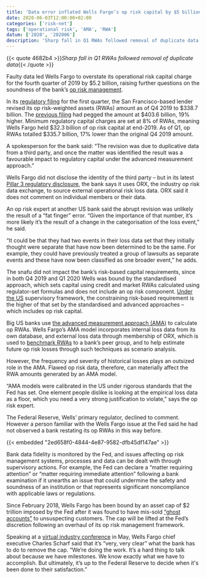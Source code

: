 ```yaml
---
title: 'Data error inflated Wells Fargo’s op risk capital by $5 billion'
date: 2020-06-03T12:00:00+02:00
categories: ['risk-net']
tags: ['operational risk', 'AMA', 'RWA']
datum: ['2020', '202006']
description: 'Sharp fall in Q1 RWAs followed removal of duplicate data'
---
```


{{< quote 4682b4 >}}_Sharp fall in Q1 RWAs followed removal of duplicate data_{{< /quote >}}

Faulty data led Wells Fargo to overstate its operational risk capital charge for the fourth quarter of 2019 by $5.2 billion, raising further questions on the soundness of the bank’s [op risk management](https://www.risk.net/risk-management/2474346/wells-fargo-pays-the-price-for-ghost-account-fraud).

In its [regulatory filing](https://www08.wellsfargomedia.com/assets/pdf/about/investor-relations/sec-filings/2020/first-quarter-10q.pdf) for the first quarter, the San Francisco-based lender revised its op risk-weighted assets (RWAs) amount as of Q4 2019 to $338.7 billion. The [previous filing](https://www08.wellsfargomedia.com/assets/pdf/about/investor-relations/sec-filings/2019/exhibit-13.pdf) had pegged the amount at $403.6 billion, 19% higher. Minimum regulatory capital charges are set at 8% of RWAs, meaning Wells Fargo held $32.3 billion of op risk capital at end-2019. As of Q1, op RWAs totalled $335.7 billion, 17% lower than the original Q4 2019 amount.

A spokesperson for the bank said: “The revision was due to duplicative data from a third party, and once the matter was identified the result was a favourable impact to regulatory capital under the advanced measurement approach.”

Wells Fargo did not disclose the identity of the third party – but in its latest [Pillar 3 regulatory disclosure](https://www08.wellsfargomedia.com/assets/pdf/about/investor-relations/basel-disclosures/2020-first-quarter-pillar-3-disclosure.pdf), the bank says it uses ORX, the industry op risk data exchange, to source external operational risk loss data. ORX said it does not comment on individual members or their data.

An op risk expert at another US bank said the abrupt revision was unlikely the result of a “fat finger” error. “Given the importance of that number, it’s more likely it’s the result of a change in the categorisation of the loss event,” he said.

“It could be that they had two events in their loss data set that they initially thought were separate that have now been determined to be the same. For example, they could have previously treated a group of lawsuits as separate events and these have now been classified as one broader event,” he adds.

The snafu did not impact the bank’s risk-based capital requirements, since in both Q4 2019 and Q1 2020 Wells was bound by the standardised approach, which sets capital using credit and market RWAs calculated using regulator-set formulas and does not include an op risk component. [Under the US](https://www.risk.net/risk-quantum/6376441/we-need-to-talk-about-collins) supervisory framework, the constraining risk-based requirement is the higher of that set by the standardised and advanced approaches – which includes op risk capital.

Big US banks use [the advanced measurement approach (AMA)](https://www.risk.net/topics/advanced-measurement-approach-ama) to calculate op RWAs. Wells Fargo’s AMA model incorporates internal loss data from its own database, and external loss data through membership of ORX, which is used to [benchmark RWAs](http://www.risk.net/risk-management/5712301/has-op-risk-capital-peaked-for-us-banks) to a bank’s peer group, and to help estimate future op risk losses through such techniques as scenario analysis.

However, the frequency and severity of historical losses plays an outsized role in the AMA. Flawed op risk data, therefore, can materially affect the RWA amounts generated by an AMA model.

“AMA models were calibrated in the US under rigorous standards that the Fed has set. One element people dislike is looking at the empirical loss data as a floor, which you need a very strong justification to violate,” says the op risk expert.

The Federal Reserve, Wells’ primary regulator, declined to comment. However a person familiar with the Wells Fargo issue at the Fed said he had not observed a bank restating its op RWAs in this way before.

{{< embedded "2ed658f0-4844-4e87-9582-dfb45df147ae" >}}

Bank data fidelity is monitored by the Fed, and issues affecting op risk management systems, processes and data can be dealt with through supervisory actions. For example, the Fed can declare a “matter requiring attention” or “matter requiring immediate attention” following a bank examination if it unearths an issue that could undermine the safety and soundness of an institution or that represents significant noncompliance with applicable laws or regulations.

Since February 2018, Wells Fargo has been bound by an asset cap of $2 trillion imposed by the Fed after it was found to have mis-sold [“ghost accounts”](https://www.risk.net/risk-management/2474346/wells-fargo-pays-the-price-for-ghost-account-fraud) to unsuspecting customers. The cap will be lifted at the Fed’s discretion following an overhaul of its op risk management framework.

Speaking at a [virtual industry conference](https://newsroom.wf.com/press-release/corporate-and-financial/wells-fargo-present-bernstein-36th-annual-strategic-decisions) in May, Wells Fargo chief executive Charles Scharf said that it’s “very, very clear” what the bank has to do to remove the cap. “We’re doing the work. It’s a hard thing to talk about because we have milestones. We know exactly what we have to accomplish. But ultimately, it’s up to the Federal Reserve to decide when it's been done to their satisfaction.”

